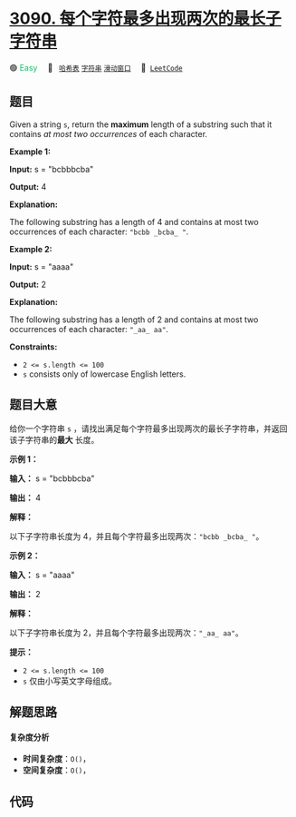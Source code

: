# [3090. 每个字符最多出现两次的最长子字符串](https://leetcode.com/problems/maximum-length-substring-with-two-occurrences)

🟢 <font color=#15bd66>Easy</font>&emsp; 🔖&ensp; [`哈希表`](/tag/hash-table.md) [`字符串`](/tag/string.md) [`滑动窗口`](/tag/sliding-window.md)&emsp; 🔗&ensp;[`LeetCode`](https://leetcode.com/problems/maximum-length-substring-with-two-occurrences)

## 题目

Given a string `s`, return the **maximum** length of a substring such that it
contains _at most two occurrences_ of each character.



**Example 1:**

**Input:** s = "bcbbbcba"

**Output:** 4

**Explanation:**

The following substring has a length of 4 and contains at most two occurrences
of each character: `"bcbb _bcba_ "`.

**Example 2:**

**Input:** s = "aaaa"

**Output:** 2

**Explanation:**

The following substring has a length of 2 and contains at most two occurrences
of each character: `"_aa_ aa"`.



**Constraints:**

  * `2 <= s.length <= 100`
  * `s` consists only of lowercase English letters.


## 题目大意

给你一个字符串 `s` ，请找出满足每个字符最多出现两次的最长子字符串，并返回该子字符串的**最大** 长度。



**示例 1：**

**输入：** s = "bcbbbcba"

**输出：** 4

**解释：**

以下子字符串长度为 4，并且每个字符最多出现两次：`"bcbb _bcba_ "`。

**示例 2：**

**输入：** s = "aaaa"

**输出：** 2

**解释：**

以下子字符串长度为 2，并且每个字符最多出现两次：`"_aa_ aa"`。



**提示：**

  * `2 <= s.length <= 100`
  * `s` 仅由小写英文字母组成。


## 解题思路

#### 复杂度分析

- **时间复杂度**：`O()`，
- **空间复杂度**：`O()`，

## 代码

```javascript

```